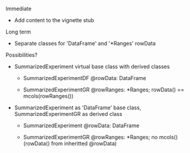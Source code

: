 Immediate

- Add content to the vignette stub

Long term

- Separate classes for 'DataFrame' and '\*Ranges' rowData

Possibilities?

- SummarizedExperiment virtual base class with derived classes

  - SummarizedExperimentDF
    @rowData: DataFrame

  - SummarizedExperimentGR
    @rowRanges: *Ranges; rowData() == mcols(rowRanges())

- SummarizedExperiment as 'DataFrame' base class,
  SummarizedExperimentGR as derived class

  - SummarizedExperiment
    @rowData: DataFrame

  - SummarizedExperimentGR
    @rowRanges: \*Ranges; no mcols() (rowData() from inheritted
    @rowData)

